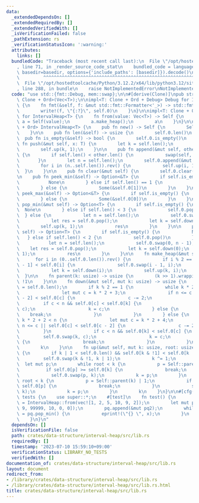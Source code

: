 ```yaml
---
data:
  _extendedDependsOn: []
  _extendedRequiredBy: []
  _extendedVerifiedWith: []
  _isVerificationFailed: false
  _pathExtension: rs
  _verificationStatusIcon: ':warning:'
  attributes:
    links: []
  bundledCode: "Traceback (most recent call last):\n  File \"/opt/hostedtoolcache/Python/3.12.2/x64/lib/python3.12/site-packages/onlinejudge_verify/documentation/build.py\"\
    , line 71, in _render_source_code_stat\n    bundled_code = language.bundle(stat.path,\
    \ basedir=basedir, options={'include_paths': [basedir]}).decode()\n          \
    \         ^^^^^^^^^^^^^^^^^^^^^^^^^^^^^^^^^^^^^^^^^^^^^^^^^^^^^^^^^^^^^^^^^^^^^^^^^^^^^^^^^\n\
    \  File \"/opt/hostedtoolcache/Python/3.12.2/x64/lib/python3.12/site-packages/onlinejudge_verify/languages/rust.py\"\
    , line 288, in bundle\n    raise NotImplementedError\nNotImplementedError\n"
  code: "use std::{fmt::Debug, mem::swap};\n\n#[derive(Clone)]\npub struct IntervalHeap<T:\
    \ Clone + Ord>(Vec<T>);\n\nimpl<T: Clone + Ord + Debug> Debug for IntervalHeap<T>\
    \ {\n    fn fmt(&self, f: &mut std::fmt::Formatter<'_>) -> std::fmt::Result {\n\
    \        write!(f, \"{:?}\", self.0)\n    }\n}\n\nimpl<T: Clone + Ord> From<Vec<T>>\
    \ for IntervalHeap<T> {\n    fn from(value: Vec<T>) -> Self {\n        let mut\
    \ a = Self(value);\n        a.make_heap();\n        a\n    }\n}\n\nimpl<T: Clone\
    \ + Ord> IntervalHeap<T> {\n    pub fn new() -> Self {\n        Self(vec![])\n\
    \    }\n\n    pub fn len(&self) -> usize {\n        self.0.len()\n    }\n\n  \
    \  pub fn is_empty(&self) -> bool {\n        self.0.is_empty()\n    }\n\n    pub\
    \ fn push(&mut self, x: T) {\n        let k = self.len();\n        self.0.push(x);\n\
    \        self.up(k, 1);\n    }\n\n    pub fn append(&mut self, other: &mut Self)\
    \ {\n        if self.len() < other.len() {\n            swap(self, other);\n \
    \       }\n        let n = self.len();\n        self.0.append(&mut other.0);\n\
    \        for i in (n..self.len()).rev() {\n            self.up(i, 1);\n      \
    \  }\n    }\n\n    pub fn clear(&mut self) {\n        self.0.clear();\n    }\n\
    \n    pub fn peek_min(&self) -> Option<&T> {\n        if self.is_empty() {\n \
    \           None\n        } else if self.len() == 1 {\n            Some(&self.0[0])\n\
    \        } else {\n            Some(&self.0[1])\n        }\n    }\n\n    pub fn\
    \ peek_max(&self) -> Option<&T> {\n        if self.is_empty() {\n            None\n\
    \        } else {\n            Some(&self.0[0])\n        }\n    }\n\n    pub fn\
    \ pop_min(&mut self) -> Option<T> {\n        if self.is_empty() {\n          \
    \  None\n        } else if self.len() < 3 {\n            self.0.pop()\n      \
    \  } else {\n            let n = self.len();\n            self.0.swap(1, n - 1);\n\
    \            let res = self.0.pop();\n            let k = self.down(1);\n    \
    \        self.up(k, 1);\n            res\n        }\n    }\n\n    pub fn pop_max(&mut\
    \ self) -> Option<T> {\n        if self.is_empty() {\n            None\n     \
    \   } else if self.len() < 2 {\n            self.0.pop()\n        } else {\n \
    \           let n = self.len();\n            self.0.swap(0, n - 1);\n        \
    \    let res = self.0.pop();\n            let k = self.down(0);\n            self.up(k,\
    \ 1);\n            res\n        }\n    }\n\n    fn make_heap(&mut self) {\n  \
    \      for i in (0..self.0.len()).rev() {\n            if i % 2 == 1 && self.0[i\
    \ - 1] < self.0[i] {\n                self.0.swap(i - 1, i);\n            }\n\
    \            let k = self.down(i);\n            self.up(k, i);\n        }\n  \
    \  }\n\n    fn parent(k: usize) -> usize {\n        (k >> 1).wrapping_sub(1) &\
    \ !1\n    }\n\n    fn down(&mut self, mut k: usize) -> usize {\n        let n\
    \ = self.0.len();\n        if k % 2 == 1 {\n            while k * 2 + 1 < n {\n\
    \                let mut c = k * 2 + 3;\n                if n <= c || self.0[c\
    \ - 2] < self.0[c] {\n                    c -= 2;\n                }\n       \
    \         if c < n && self.0[c] < self.0[k] {\n                    self.0.swap(k,\
    \ c);\n                    k = c;\n                } else {\n                \
    \    break;\n                }\n            }\n        } else {\n            while\
    \ k * 2 + 2 < n {\n                let mut c = k * 2 + 4;\n                if\
    \ n <= c || self.0[c] < self.0[c - 2] {\n                    c -= 2;\n       \
    \         }\n                if c < n && self.0[k] < self.0[c] {\n           \
    \         self.0.swap(k, c);\n                    k = c;\n                } else\
    \ {\n                    break;\n                }\n            }\n        }\n\
    \        k\n    }\n\n    fn up(&mut self, mut k: usize, root: usize) -> usize\
    \ {\n        if k | 1 < self.0.len() && self.0[k & !1] < self.0[k | 1] {\n   \
    \         self.0.swap(k & !1, k | 1);\n            k ^= 1;\n        }\n      \
    \  let mut p;\n        while root < k {\n            p = Self::parent(k);\n  \
    \          if self.0[p] >= self.0[k] {\n                break;\n            }\n\
    \            self.0.swap(p, k);\n            k = p;\n        }\n        while\
    \ root < k {\n            p = Self::parent(k) | 1;\n            if self.0[k] >=\
    \ self.0[p] {\n                break;\n            }\n            self.0.swap(p,\
    \ k);\n            k = p;\n        }\n        k\n    }\n}\n\n#[cfg(test)]\nmod\
    \ tests {\n    use super::*;\n    #[test]\n    fn test() {\n        let mut pq\
    \ = IntervalHeap::from(vec![1, 2, 5, 10, 9, 2]);\n        let mut pq2 = IntervalHeap::from(vec![11,\
    \ 9, 99999, 10, 0, 0]);\n        pq.append(&mut pq2);\n        while let Some(x)\
    \ = pq.pop_min() {\n            eprint!(\"{} \", x);\n        }\n        eprintln!();\n\
    \    }\n}\n"
  dependsOn: []
  isVerificationFile: false
  path: crates/data-structure/interval-heap/src/lib.rs
  requiredBy: []
  timestamp: '2023-07-10 15:59:10+09:00'
  verificationStatus: LIBRARY_NO_TESTS
  verifiedWith: []
documentation_of: crates/data-structure/interval-heap/src/lib.rs
layout: document
redirect_from:
- /library/crates/data-structure/interval-heap/src/lib.rs
- /library/crates/data-structure/interval-heap/src/lib.rs.html
title: crates/data-structure/interval-heap/src/lib.rs
---
```

